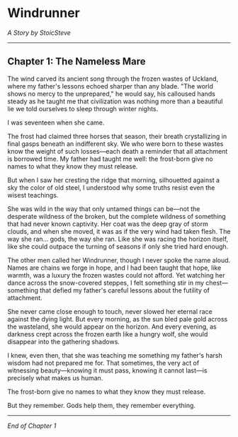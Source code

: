 # Windrunner
*A Story by StoicSteve*

---

## Chapter 1: The Nameless Mare

The wind carved its ancient song through the frozen wastes of Uckland, where my father's lessons echoed sharper than any blade. "The world shows no mercy to the unprepared," he would say, his calloused hands steady as he taught me that civilization was nothing more than a beautiful lie we told ourselves to sleep through winter nights.

I was seventeen when she came.

The frost had claimed three horses that season, their breath crystallizing in final gasps beneath an indifferent sky. We who were born to these wastes know the weight of such losses—each death a reminder that all attachment is borrowed time. My father had taught me well: the frost-born give no names to what they know they must release.

But when I saw her cresting the ridge that morning, silhouetted against a sky the color of old steel, I understood why some truths resist even the wisest teachings.

She was wild in the way that only untamed things can be—not the desperate wildness of the broken, but the complete wildness of something that had never known captivity. Her coat was the deep gray of storm clouds, and when she moved, it was as if the very wind had taken flesh. The way she ran... gods, the way she ran. Like she was racing the horizon itself, like she could outpace the turning of seasons if only she tried hard enough.

The other men called her Windrunner, though I never spoke the name aloud. Names are chains we forge in hope, and I had been taught that hope, like warmth, was a luxury the frozen wastes could not afford. Yet watching her dance across the snow-covered steppes, I felt something stir in my chest—something that defied my father's careful lessons about the futility of attachment.

She never came close enough to touch, never slowed her eternal race against the dying light. But every morning, as the sun bled pale gold across the wasteland, she would appear on the horizon. And every evening, as darkness crept across the frozen earth like a hungry wolf, she would disappear into the gathering shadows.

I knew, even then, that she was teaching me something my father's harsh wisdom had not prepared me for. That sometimes, the very act of witnessing beauty—knowing it must pass, knowing it cannot last—is precisely what makes us human.

The frost-born give no names to what they know they must release.

But they remember. Gods help them, they remember everything.

---

*End of Chapter 1*

